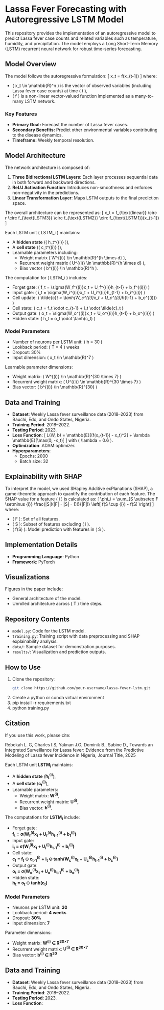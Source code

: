 # Lassa Fever Forecasting with Autoregressive LSTM Model

This repository provides the implementation of an autoregressive model to predict Lassa fever case counts and related variables such as temperature, humidity, and precipitation. The model employs a Long Short-Term Memory (LSTM) recurrent neural network for robust time-series forecasting.

## Model Overview

The model follows the autoregressive formulation:
\[ x_t = f(x_{t-1}) \]
where:
- \( x_t \in \mathbb{R}^n \) is the vector of observed variables (including Lassa fever case counts) at time \( t \),
- \( f \) is a non-linear vector-valued function implemented as a many-to-many LSTM network.

### Key Features
- **Primary Goal:** Forecast the number of Lassa fever cases.
- **Secondary Benefits:** Predict other environmental variables contributing to the disease dynamics.
- **Timeframe:** Weekly temporal resolution.

## Model Architecture

The network architecture is composed of:
1. **Three Bidirectional LSTM Layers**: Each layer processes sequential data in both forward and backward directions.
2. **ReLU Activation Function**: Introduces non-smoothness and enforces non-negativity in the predictions.
3. **Linear Transformation Layer**: Maps LSTM outputs to the final prediction space.

The overall architecture can be represented as:
\[ x_t = f_{\text{linear}} \circ r \circ f_{\text{LSTM3}} \circ f_{\text{LSTM2}} \circ f_{\text{LSTM1}}(x_{t-1}) \]

Each LSTM unit \( LSTM_i \) maintains:
- A **hidden state** (\( h_t^{(i)} \)),
- A **cell state** (\( c_t^{(i)} \)),
- Learnable parameters including:
  - Weight matrix \( W^{(i)} \in \mathbb{R}^{h \times d} \),
  - Recurrent weight matrix \( U^{(i)} \in \mathbb{R}^{h \times d} \),
  - Bias vector \( b^{(i)} \in \mathbb{R}^h \).

The computation for \( LSTM_i \) includes:
- Forget gate: \( f_t = \sigma(W_f^{(i)}x_t + U_f^{(i)}h_{t-1} + b_f^{(i)}) \)
- Input gate: \( i_t = \sigma(W_i^{(i)}x_t + U_i^{(i)}h_{t-1} + b_i^{(i)}) \)
- Cell update: \( \tilde{c}_t = \tanh(W_c^{(i)}x_t + U_c^{(i)}h_{t-1} + b_c^{(i)}) \)
- Cell state: \( c_t = f_t \odot c_{t-1} + i_t \odot \tilde{c}_t \)
- Output gate: \( o_t = \sigma(W_o^{(i)}x_t + U_o^{(i)}h_{t-1} + b_o^{(i)}) \)
- Hidden state: \( h_t = o_t \odot \tanh(c_t) \)

### Model Parameters
- Number of neurons per LSTM unit: \( h = 30 \)
- Lookback period: \( T = 4 \) weeks
- Dropout: 30%
- Input dimension: \( x_t \in \mathbb{R}^7 \)

Learnable parameter dimensions:
- Weight matrix: \( W^{(i)} \in \mathbb{R}^{30 \times 7} \)
- Recurrent weight matrix: \( U^{(i)} \in \mathbb{R}^{30 \times 7} \)
- Bias vector: \( b^{(i)} \in \mathbb{R}^{30} \)

## Data and Training

- **Dataset**: Weekly Lassa fever surveillance data (2018–2023) from Bauchi, Edo, and Ondo States, Nigeria.
- **Training Period**: 2018–2022.
- **Testing Period**: 2023.
- **Loss Function**:
  \[
  L(W, b) = \mathbb{E}[(f(x_{t-1}) - x_t)^2] + \lambda \mathbb{E}[\max(0, -x_t)]
  \]
  with \( \lambda = 0.6 \).
- **Optimization**: ADAM optimizer.
- **Hyperparameters**:
  - Epochs: 2000
  - Batch size: 32

## Explainability with SHAP

To interpret the model, we used SHapley Additive exPlanations (SHAP), a game-theoretic approach to quantify the contribution of each feature. The SHAP value for a feature \( i \) is calculated as:
\[
\phi_i = \sum_{S \subseteq F \setminus \{i\}} \frac{|S|!(|F| - |S| - 1)!}{|F|!} \left[ f(S \cup \{i\}) - f(S) \right]
\]
where:
- \( F \): Set of all features.
- \( S \): Subset of features excluding \( i \).
- \( f(S) \): Model prediction with features in \( S \).

## Implementation Details

- **Programming Language**: Python
- **Framework**: PyTorch

## Visualizations
Figures in the paper include:
- General architecture of the model.
- Unrolled architecture across \( T \) time steps.

## Repository Contents

- `model.py`: Code for the LSTM model.
- `training.py`: Training script with data preprocessing and SHAP explainability analysis.
- `data/`: Sample dataset for demonstration purposes.
- `results/`: Visualization and prediction outputs.

## How to Use

1. Clone the repository:
   ```bash
   git clone https://github.com/your-username/lassa-fever-lstm.git
2. Create a python or conda virtual environment
3. pip install -r requirements.txt
4. python training.py

## Citation
If you use this work, please cite:

Rebekah L. G, Charles I.S, Yaknan J.G, Dominik B., Sabine D., Towards an Integrated Surveillance for Lassa fever: Evidence from the Predictive Modeling of Lassa fever Incidence in Nigeria, Journal Title, 2025


Each LSTM unit **LSTM<sub>i</sub>** maintains:
- A **hidden state** (**h<sub>t</sub><sup>(i)</sup>**),
- A **cell state** (**c<sub>t</sub><sup>(i)</sup>**),
- Learnable parameters:
  - Weight matrix: **W<sup>(i)</sup>**,
  - Recurrent weight matrix: **U<sup>(i)</sup>**,
  - Bias vector: **b<sup>(i)</sup>**.

The computations for **LSTM<sub>i</sub>** include:
- Forget gate:  
  **f<sub>t</sub> = σ(W<sub>f</sub><sup>(i)</sup>x<sub>t</sub> + U<sub>f</sub><sup>(i)</sup>h<sub>t-1</sub><sup>(i)</sup> + b<sub>f</sub><sup>(i)</sup>)**
- Input gate:  
  **i<sub>t</sub> = σ(W<sub>i</sub><sup>(i)</sup>x<sub>t</sub> + U<sub>i</sub><sup>(i)</sup>h<sub>t-1</sub><sup>(i)</sup> + b<sub>i</sub><sup>(i)</sup>)**
- Cell state:  
  **c<sub>t</sub> = f<sub>t</sub> ⊙ c<sub>t-1</sub><sup>(i)</sup> + i<sub>t</sub> ⊙ tanh(W<sub>c</sub><sup>(i)</sup>x<sub>t</sub> + U<sub>c</sub><sup>(i)</sup>h<sub>t-1</sub><sup>(i)</sup> + b<sub>c</sub><sup>(i)</sup>)**
- Output gate:  
  **o<sub>t</sub> = σ(W<sub>o</sub><sup>(i)</sup>x<sub>t</sub> + U<sub>o</sub><sup>(i)</sup>h<sub>t-1</sub><sup>(i)</sup> + b<sub>o</sub><sup>(i)</sup>)**
- Hidden state:  
  **h<sub>t</sub> = o<sub>t</sub> ⊙ tanh(c<sub>t</sub>)**

### Model Parameters
- Neurons per LSTM unit: **30**
- Lookback period: **4 weeks**
- Dropout: **30%**
- Input dimension: **7**

Parameter dimensions:
- Weight matrix: **W<sup>(i)</sup> ∈ R<sup>30×7</sup>**
- Recurrent weight matrix: **U<sup>(i)</sup> ∈ R<sup>30×7</sup>**
- Bias vector: **b<sup>(i)</sup> ∈ R<sup>30</sup>**

## Data and Training

- **Dataset**: Weekly Lassa fever surveillance data (2018–2023) from Bauchi, Edo, and Ondo States, Nigeria.
- **Training Period**: 2018–2022.
- **Testing Period**: 2023.
- **Loss Function**:

